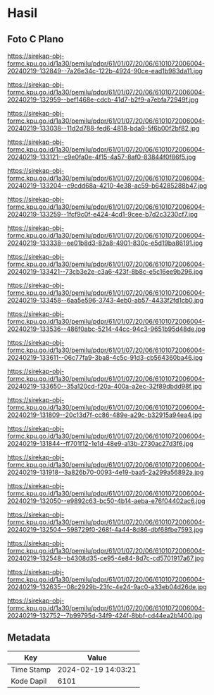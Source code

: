 # Hasil

## Foto C Plano

https://sirekap-obj-formc.kpu.go.id/1a30/pemilu/pdpr/61/01/07/20/06/6101072006004-20240219-132849--7a26e34c-122b-4924-90ce-ead1b983da11.jpg

https://sirekap-obj-formc.kpu.go.id/1a30/pemilu/pdpr/61/01/07/20/06/6101072006004-20240219-132959--bef1468e-cdcb-41d7-b2f9-a7ebfa72949f.jpg

https://sirekap-obj-formc.kpu.go.id/1a30/pemilu/pdpr/61/01/07/20/06/6101072006004-20240219-133038--11d2d788-fed6-4818-bda9-5f6b00f2bf82.jpg

https://sirekap-obj-formc.kpu.go.id/1a30/pemilu/pdpr/61/01/07/20/06/6101072006004-20240219-133121--c9e0fa0e-4f15-4a57-8af0-83844f0f86f5.jpg

https://sirekap-obj-formc.kpu.go.id/1a30/pemilu/pdpr/61/01/07/20/06/6101072006004-20240219-133204--c9cdd68a-4210-4e38-ac59-b64285288b47.jpg

https://sirekap-obj-formc.kpu.go.id/1a30/pemilu/pdpr/61/01/07/20/06/6101072006004-20240219-133259--1fcf9c0f-e424-4cd1-9cee-b7d2c3230cf7.jpg

https://sirekap-obj-formc.kpu.go.id/1a30/pemilu/pdpr/61/01/07/20/06/6101072006004-20240219-133338--ee01b8d3-82a8-4901-830c-e5d19ba86191.jpg

https://sirekap-obj-formc.kpu.go.id/1a30/pemilu/pdpr/61/01/07/20/06/6101072006004-20240219-133421--73cb3e2e-c3a6-423f-8b8c-e5c16ee9b296.jpg

https://sirekap-obj-formc.kpu.go.id/1a30/pemilu/pdpr/61/01/07/20/06/6101072006004-20240219-133458--6aa5e596-3743-4eb0-ab57-4433f2fd1cb0.jpg

https://sirekap-obj-formc.kpu.go.id/1a30/pemilu/pdpr/61/01/07/20/06/6101072006004-20240219-133536--486f0abc-5214-44cc-94c3-9651b95d48de.jpg

https://sirekap-obj-formc.kpu.go.id/1a30/pemilu/pdpr/61/01/07/20/06/6101072006004-20240219-133611--06c77fa9-3ba8-4c5c-91d3-cb564360ba46.jpg

https://sirekap-obj-formc.kpu.go.id/1a30/pemilu/pdpr/61/01/07/20/06/6101072006004-20240219-133650--35a120cd-f20a-400a-a2ec-32f89dbdd98f.jpg

https://sirekap-obj-formc.kpu.go.id/1a30/pemilu/pdpr/61/01/07/20/06/6101072006004-20240219-131809--20c13d7f-cc86-489e-a29c-b32915a94ea4.jpg

https://sirekap-obj-formc.kpu.go.id/1a30/pemilu/pdpr/61/01/07/20/06/6101072006004-20240219-131844--ff701f12-1e1d-48e9-a13b-2730ac27d3f6.jpg

https://sirekap-obj-formc.kpu.go.id/1a30/pemilu/pdpr/61/01/07/20/06/6101072006004-20240219-131918--3a826b70-0093-4e19-baa5-2a299a56892a.jpg

https://sirekap-obj-formc.kpu.go.id/1a30/pemilu/pdpr/61/01/07/20/06/6101072006004-20240219-132050--e9892c63-bc50-4b14-aeba-e76f04402ac6.jpg

https://sirekap-obj-formc.kpu.go.id/1a30/pemilu/pdpr/61/01/07/20/06/6101072006004-20240219-132504--598729f0-268f-4a44-8d86-dbf68fbe7593.jpg

https://sirekap-obj-formc.kpu.go.id/1a30/pemilu/pdpr/61/01/07/20/06/6101072006004-20240219-132548--b4308d35-ce95-4e84-8d7c-cd5701917a67.jpg

https://sirekap-obj-formc.kpu.go.id/1a30/pemilu/pdpr/61/01/07/20/06/6101072006004-20240219-132635--08c2929b-23fc-4e24-9ac0-a33eb04d26de.jpg

https://sirekap-obj-formc.kpu.go.id/1a30/pemilu/pdpr/61/01/07/20/06/6101072006004-20240219-132752--7b99795d-34f9-424f-8bbf-cd44ea2b1400.jpg


## Metadata

| Key        | Value               |
| ---------- | ------------------- |
| Time Stamp | 2024-02-19 14:03:21 |
| Kode Dapil | 6101                |



